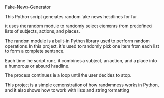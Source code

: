 Fake-News-Generator

This Python script generates random fake news headlines for fun.

It uses the random module to randomly select elements from predefined lists of subjects, actions, and places.

The random module is a built-in Python library used to perform random operations.
In this project, it's used to randomly pick one item from each list to form a complete sentence.

Each time the script runs, it combines a subject, an action, and a place into a humorous or absurd headline.

The process continues in a loop until the user decides to stop.

This project is a simple demonstration of how randomness works in Python, and it also shows how to work with lists and string formatting
